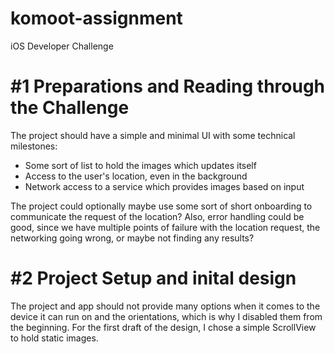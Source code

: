 # komoot-assignment
iOS Developer Challenge

# #1 Preparations and Reading through the Challenge
The project should have a simple and minimal UI with some technical milestones:
-  Some sort of list to hold the images which updates itself
-  Access to the user's location, even in the background
-  Network access to a service which provides images based on input

The project could optionally maybe use some sort of short onboarding to communicate the request
of the location? Also, error handling could be good, since we have multiple points of failure
with the location request, the networking going wrong, or maybe not finding any results?

# #2 Project Setup and inital design
The project and app should not provide many options when it comes to the device it can run on and the orientations, 
which is why I disabled them from the beginning. For the first draft of the design, I chose a simple ScrollView to hold static images.
